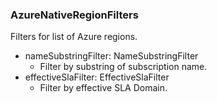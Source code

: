 ### AzureNativeRegionFilters
Filters for list of Azure regions.

- nameSubstringFilter: NameSubstringFilter
  - Filter by substring of subscription name.
- effectiveSlaFilter: EffectiveSlaFilter
  - Filter by effective SLA Domain.
